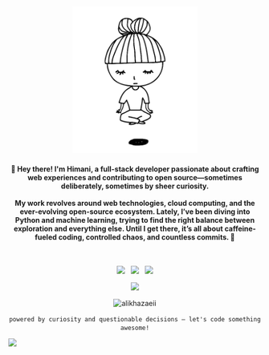 <p align="center">
  <a href="https://salam-beta.vercel.app">
    <img width="250" src="https://github.com/Himani12322141/himani12322141/blob/main/assets/zen.gif" title="Hi" alt="Hi">
  </a>
</p>

<h4 align="center">
👋 Hey there! I'm Himani, a full-stack developer passionate about crafting web experiences and contributing to open source—sometimes deliberately, sometimes by sheer curiosity.
<br/><br/>
  My work revolves around web technologies, cloud computing, and the ever-evolving open-source ecosystem. Lately, I’ve been diving into Python and machine learning, trying to find the right balance between exploration and everything else. Until I get there, it’s all about caffeine-fueled coding, controlled chaos, and countless commits. 🚀</h4>
<br />
<p align="center">
 <p align="center"><!-- &nbsp; <a href="https://mgks.dev" title="Blog: mgks.dev"><img title="zen" width="32" src="https://mgks.dev/assets/icons/mgks.dev-logo-192.png" /></a>&nbsp; --><a href="https://www.instagram.com/tabishf/?next=https%3A%2F%2Fwww.instagram.com%2Fnassosanagn_%2F%3Fhl%3Del&hl=el" title="Instagram"><img width="32" src="https://mgks.dev/assets/icons/insta-23.png" /></a> &nbsp; <a href="https://www.linkedin.com/in/md" title="LinkedIn"><img width="32" src="https://mgks.dev/assets/icons/linkedin-23.png" /></a> &nbsp; <a href="https://leetcode.com" title="LeetCode"><img width="32" src="https://img.icons8.com/?size=100&id=fiCYSJOnXi7E&format=png&color=000000"></a><br />
</p>




  
<p align="center">
  <!-- Typing SVG by DenverCoder1 - https://github.com/DenverCoder1/readme-typing-svg -->
  <a href="https://github.com/tabishfar">
    <img src="https://readme-typing-svg.demolab.com/?lines=Himani%20%20;Full-stack%20web%20and%20app%20developer;2%2B%20years%20of%20coding%20experience;Always%20learning%20new%20things.&font=Fira%20Code&center=true&width=420&height=65&color=#17A5FFFF&vCenter=true&duration=4000&pause=1000&size=22" /></a>
</p>
<p align="center"> <img src="https://komarev.com/ghpvc/?username=tabi&label=Profile%20views&color=0e75b6&style=flat" alt="alikhazaeii" /> </p>
<p align="center">
  <code>powered by curiosity and questionable decisions — let's code something awesome!</code>
</p>
<img src="https://www.animatedimages.org/data/media/562/animated-line-image-0184.gif" width="1920" />
